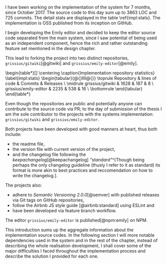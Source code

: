 I have been working on the implementation of the system for 7 months, since October 2017.
The source code to this day sum up to 3863 LOC and 725 commits.
The detail stats are displayed in the table \ref{impl:stats}.
The implementation is OSS published from its inception on GitHub.

I begin developing the Emily editor and decided to keep the editor source code separated from the main system, since I saw potential of being used as an independent component, hence the rich and rather outstanding feature set mentioned in the design chapter.

This lead to forking the project into two distinct repositories, `grissius/gitwiki`[@gitwiki] and `grissius/emily-editor`[@emily].

\begin{table*}[]
\centering
\caption{Implementation repository statistics}
\label{impl:stats}
\begin{tabular}{@{}llll@{}}
\toprule
Repository              & lines of code  & Commits & Releases \\ \midrule
grissius/gitwiki      & 1628 & 187     & 8        \\
grissius/emily-editor & 2235 & 538     & 16       \\
\bottomrule
\end{tabular}
\end{table*}

Even though the repositories are public and potentially anyone can contribute to the source code via PR; to the day of submission of the thesis I am the sole contributor to the projects with the systems implementation: `grissius/gitwiki` and `grissius/emily-editor`.

Both projects have been developed with good manners at heart, thus both include:

- the readme file,
- the version file with current version of the project,
- and the changelog file following the _keepachangelog_[@keepachangelog] _"standard"_^[Though being perhaps the only changelog guideline (thusly I refer to it as standard) its format is more akin to best practices and reccomendation on how to write the changelog.].

The projects also:

- adhere to _Semantic Versioning 2.0.0_[@semver] with published releases via Git tags on GitHub repositories,
- follow the Airbnb JS style guide [@airbnb:standard] using ESLint and
- have been developed via feature branch workflow.

The editor `grissius/emily-editor` is published[@npm:emily] on NPM.

This introduction sums up the aggregate information about the implementation source codes.
In the following section I will more notable dependencies used in the system and in the rest of the chapter, instead of describing the whole realisation development, I shall cover some of the major difficulties I faced throughout the implementation process and describe the solution I provided for each one.


